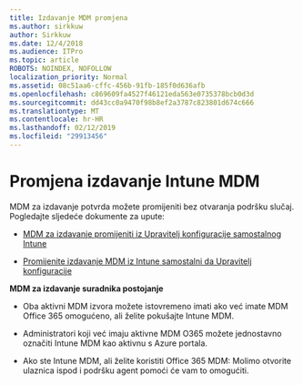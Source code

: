 ```yaml
---
title: Izdavanje MDM promjena
ms.author: sirkkuw
author: Sirkkuw
ms.date: 12/4/2018
ms.audience: ITPro
ms.topic: article
ROBOTS: NOINDEX, NOFOLLOW
localization_priority: Normal
ms.assetid: 08c51aa6-cffc-456b-91fb-185f0d636afb
ms.openlocfilehash: c869609fa4527f46121eda563e0735378bcb0d3d
ms.sourcegitcommit: dd43cc0a9470f98b8ef2a3787c823801d674c666
ms.translationtype: MT
ms.contentlocale: hr-HR
ms.lasthandoff: 02/12/2019
ms.locfileid: "29913456"
---
```

# <a name="change-intune-mdm-authority"></a>Promjena izdavanje Intune MDM

MDM za izdavanje potvrda možete promijeniti bez otvaranja podršku slučaj. Pogledajte sljedeće dokumente za upute:
  
- [MDM za izdavanje promijeniti iz Upravitelj konfiguracije samostalnog Intune](https://docs.microsoft.com/sccm/mdm/deploy-use/migrate-change-mdm-authority)
    
- [Promijenite izdavanje MDM iz Intune samostalni da Upravitelj konfiguracije](https://docs.microsoft.com/sccm/mdm/deploy-use/change-mdm-authority)
    
 **MDM za izdavanje suradnika postojanje**
  
- Oba aktivni MDM izvora možete istovremeno imati ako već imate MDM Office 365 omogućeno, ali želite pokušajte Intune MDM.
    
- Administratori koji već imaju aktivne MDM O365 možete jednostavno označiti Intune MDM kao aktivnu s Azure portala.
    
- Ako ste Intune MDM, ali želite koristiti Office 365 MDM: Molimo otvorite ulaznica ispod i podršku agent pomoći će vam to omogućiti.
    

